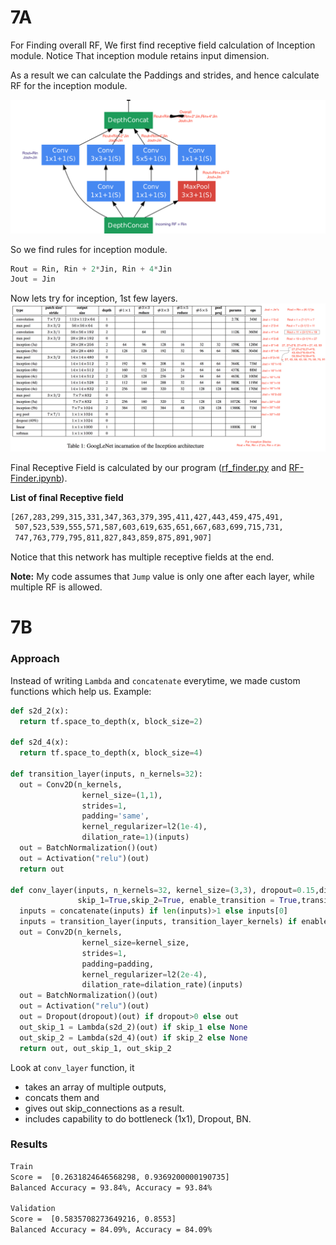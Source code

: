 # 7A
For Finding overall RF, We first find receptive field calculation of Inception module.
Notice That inception module retains input dimension. 

As a result we can calculate the Paddings and strides, and hence calculate RF for the inception module.

![Inception](Inception.png)

So we find rules for inception module.
```python
Rout = Rin, Rin + 2*Jin, Rin + 4*Jin
Jout = Jin
```

Now lets try for inception, 1st few layers.
![](Inception-Table.png)

Final Receptive Field is calculated by our program ([rf_finder.py](rf_finder.py) and [RF-Finder.ipynb](RF-Finder.ipynb)).

**List of final Receptive field**
```bash
[267,283,299,315,331,347,363,379,395,411,427,443,459,475,491,
 507,523,539,555,571,587,603,619,635,651,667,683,699,715,731,
 747,763,779,795,811,827,843,859,875,891,907]
```

Notice that this network has multiple receptive fields at the end.

**Note:** My code assumes that `Jump` value is only one after each layer, while multiple RF is allowed.

# 7B
### Approach
Instead of writing `Lambda` and `concatenate` everytime, we made custom functions which help us.
Example:
```python
def s2d_2(x):
  return tf.space_to_depth(x, block_size=2)

def s2d_4(x):
  return tf.space_to_depth(x, block_size=4)

def transition_layer(inputs, n_kernels=32):
  out = Conv2D(n_kernels,
                kernel_size=(1,1),
                strides=1,
                padding='same',
                kernel_regularizer=l2(1e-4),
                dilation_rate=1)(inputs)
  out = BatchNormalization()(out)
  out = Activation("relu")(out)
  return out

def conv_layer(inputs, n_kernels=32, kernel_size=(3,3), dropout=0.15,dilation_rate=1, padding='same', 
               skip_1=True,skip_2=True, enable_transition = True,transition_layer_kernels = 32):
  inputs = concatenate(inputs) if len(inputs)>1 else inputs[0]
  inputs = transition_layer(inputs, transition_layer_kernels) if enable_transition else inputs
  out = Conv2D(n_kernels,
                kernel_size=kernel_size,
                strides=1,
                padding=padding,
                kernel_regularizer=l2(2e-4),
                dilation_rate=dilation_rate)(inputs)
  out = BatchNormalization()(out)
  out = Activation("relu")(out)
  out = Dropout(dropout)(out) if dropout>0 else out
  out_skip_1 = Lambda(s2d_2)(out) if skip_1 else None
  out_skip_2 = Lambda(s2d_4)(out) if skip_2 else None
  return out, out_skip_1, out_skip_2
```
Look at `conv_layer` function, it 
- takes an array of multiple outputs, 
- concats them and 
- gives out skip_connections as a result. 
- includes capability to do bottleneck (1x1), Dropout, BN.


### Results
```bash
Train
Score =  [0.2631824646568298, 0.9369200000190735]
Balanced Accuracy = 93.84%, Accuracy = 93.84%

Validation 
Score =  [0.5835708273649216, 0.8553]
Balanced Accuracy = 84.09%, Accuracy = 84.09%
```